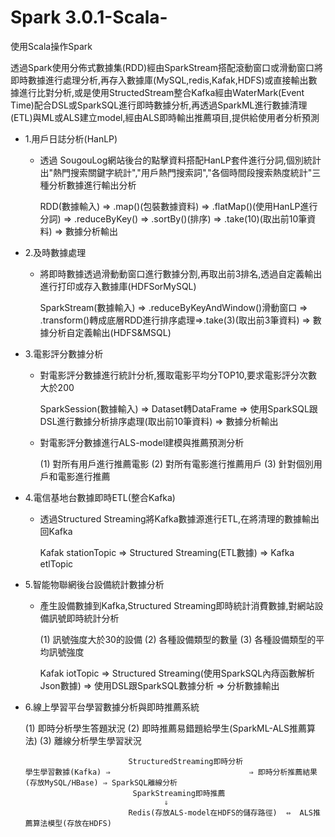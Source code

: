 # Spark 3.0.1-Scala-
使用Scala操作Spark

透過Spark使用分佈式數據集(RDD)經由SparkStream搭配滾動窗口或滑動窗口將即時數據進行處理分析,再存入數據庫(MySQL,redis,Kafak,HDFS)或直接輸出數據進行比對分析,或是使用StructedStream整合Kafka經由WaterMark(Event Time)配合DSL或SparkSQL進行即時數據分析,再透過SparkML進行數據清理(ETL)與ML或ALS建立model,經由ALS即時輸出推薦項目,提供給使用者分析預測

- 1.用戶日誌分析(HanLP)
  - 透過 SougouLog網站後台的點擊資料搭配HanLP套件進行分詞,個別統計出"熱門搜索關鍵字統計","用戶熱門搜索詞","各個時間段搜索熱度統計"三種分析數據進行輸出分析
  
    RDD(數據輸入) ⇒ .map()(包裝數據資料) ⇒ .flatMap()(使用HanLP進行分詞) ⇒ .reduceByKey() ⇒ .sortBy()(排序) ⇒ .take(10)(取出前10筆資料) ⇒ 數據分析輸出
    
- 2.及時數據處理
  - 將即時數據透過滑動動窗口進行數據分割,再取出前3排名,透過自定義輸出進行打印或存入數據庫(HDFSorMySQL)
  
    SparkStream(數據輸入) ⇒ .reduceByKeyAndWindow()滑動窗口 ⇒ .transform()轉成底層RDD進行排序處理⇒.take(3)(取出前3筆資料) ⇒ 數據分析自定義輸出(HDFS&MSQL)

- 3.電影評分數據分析

  - 對電影評分數據進行統計分析,獲取電影平均分TOP10,要求電影評分次數大於200
 
    SparkSession(數據輸入) ⇒ Dataset轉DataFrame ⇒ 使用SparkSQL跟DSL進行數據分析排序處理(取出前10筆資料) ⇒   數據分析輸出
    
  - 對電影評分數據進行ALS-model建模與推薦預測分析
  
    (1) 對所有用戶進行推薦電影
    (2) 對所有電影進行推薦用戶
    (3) 針對個別用戶和電影進行推薦
  

- 4.電信基地台數據即時ETL(整合Kafka)

  - 透過Structured Streaming將Kafka數據源進行ETL,在將清理的數據輸出回Kafka
  
    Kafak stationTopic ⇒ Structured Streaming(ETL數據) ⇒ Kafka etlTopic

- 5.智能物聯網後台設備統計數據分析
    
  - 產生設備數據到Kafka,Structured Streaming即時統計消費數據,對網站設備訊號即時統計分析
  
    (1) 訊號強度大於30的設備
    (2) 各種設備類型的數量
    (3) 各種設備類型的平均訊號強度
    
    Kafak iotTopic ⇒ Structured Streaming(使用SparkSQL內痔函數解析Json數據) ⇒ 使用DSL跟SparkSQL數據分析 ⇒ 分析數據輸出

- 6.線上學習平台學習數據分析與即時推薦系統 

    (1) 即時分析學生答題狀況
    (2) 即時推薦易錯題給學生(SparkML-ALS推薦算法)
    (3) 離線分析學生學習狀況
    

                             StructuredStreaming即時分析
      學生學習數據(Kafka) ⇒                               ⇒ 即時分析推薦結果(存放MySQL/HBase) ⇒ SparkSQL離線分析
                              SparkStreaming即時推薦
                                     ⇓
                             Redis(存放ALS-model在HDFS的儲存路徑)  ⇔  ALS推薦算法模型(存放在HDFS)
                           

